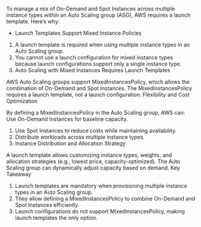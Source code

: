 To manage a mix of On-Demand and Spot Instances across multiple instance types within an Auto Scaling group (ASG), AWS requires a launch template. Here’s why:

* Launch Templates Support Mixed Instance Policies

1. A launch template is required when using multiple instance types in an Auto Scaling group.
2. You cannot use a launch configuration for mixed instance types because launch configurations support only a single instance type.
3. Auto Scaling with Mixed Instances Requires Launch Templates

AWS Auto Scaling groups support MixedInstancesPolicy, which allows the combination of On-Demand and Spot Instances.
The MixedInstancesPolicy requires a launch template, not a launch configuration.
Flexibility and Cost Optimization

By defining a MixedInstancesPolicy in the Auto Scaling group, AWS can:
Use On-Demand Instances for baseline capacity.
1. Use Spot Instances to reduce costs while maintaining availability.
2. Distribute workloads across multiple instance types.
3. Instance Distribution and Allocation Strategy

A launch template allows customizing instance types, weights, and allocation strategies (e.g., lowest price, capacity-optimized). The Auto Scaling group can dynamically adjust capacity based on demand.
Key Takeaway
1. Launch templates are mandatory when provisioning multiple instance types in an Auto Scaling group.
2. They allow defining a MixedInstancesPolicy to combine On-Demand and Spot Instances efficiently.
3. Launch configurations do not support MixedInstancesPolicy, making launch templates the only option.
